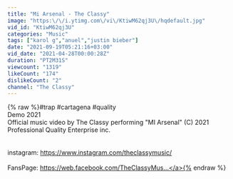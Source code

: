 ```yaml
---
title: "Mi Arsenal - The Classy"
image: "https:\/\/i.ytimg.com\/vi\/KtiwM62qj3U\/hqdefault.jpg"
vid_id: "KtiwM62qj3U"
categories: "Music"
tags: ["karol g","anuel","justin bieber"]
date: "2021-09-19T05:21:16+03:00"
vid_date: "2021-04-28T00:00:28Z"
duration: "PT2M31S"
viewcount: "1319"
likeCount: "174"
dislikeCount: "2"
channel: "The Classy"
---
```

{% raw %}#trap​ #cartagena​ #quality​<br />Demo 2021<br />Official music video by The Classy performing &quot;MI Arsenal&quot; (C) 2021<br />Professional Quality Enterprise inc.<br /><br /><br />instagram: <a rel="nofollow" target="blank" href="https://www.instagram.com/theclassymusic/">https://www.instagram.com/theclassymusic/</a><br />​<br />FansPage: <a rel="nofollow" target="blank" href="https://web.facebook.com/TheClassyMus...">https://web.facebook.com/TheClassyMus...</a>{% endraw %}
